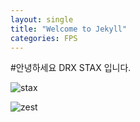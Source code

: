 ```yaml
---
layout: single
title: "Welcome to Jekyll"
categories: FPS
---
```

#안녕하세요 DRX STAX 입니다.

![stax](C:\Users\cftxs\Desktop\SOFTWEB\thjjm.github.io\images\2022-11-13-first\stax-1669655434579-1.png)

![zest](C:\Users\cftxs\Desktop\SOFTWEB\thjjm.github.io\images\2022-11-13-first\zest-1669655438932-3.png)
